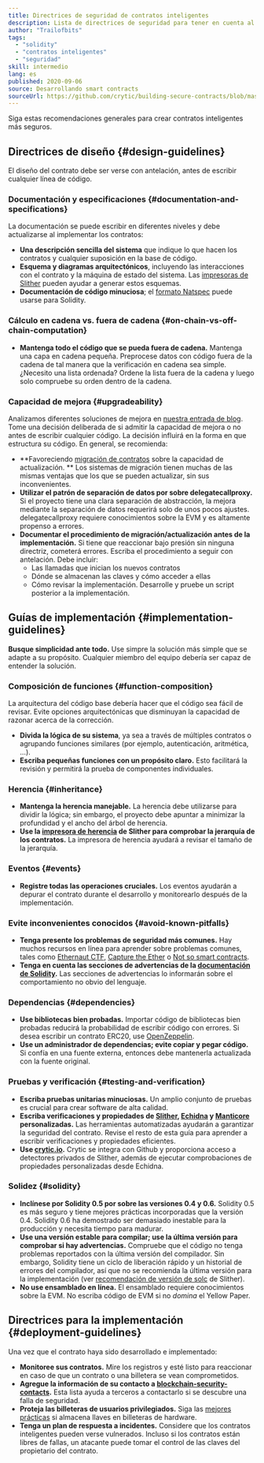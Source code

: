 ```yaml
---
title: Directrices de seguridad de contratos inteligentes
description: Lista de directrices de seguridad para tener en cuenta al crear una Dapp
author: "Trailofbits"
tags:
  - "solidity"
  - "contratos inteligentes"
  - "seguridad"
skill: intermedio
lang: es
published: 2020-09-06
source: Desarrollando smart contracts
sourceUrl: https://github.com/crytic/building-secure-contracts/blob/master/development-guidelines/guidelines.md
---
```


Siga estas recomendaciones generales para crear contratos inteligentes más seguros.

## Directrices de diseño {#design-guidelines}

El diseño del contrato debe ser verse con antelación, antes de escribir cualquier línea de código.

### Documentación y especificaciones {#documentation-and-specifications}

La documentación se puede escribir en diferentes niveles y debe actualizarse al implementar los contratos:

- **Una descripción sencilla del sistema** que indique lo que hacen los contratos y cualquier suposición en la base de código.
- **Esquema y diagramas arquitectónicos**, incluyendo las interacciones con el contrato y la máquina de estado del sistema. Las [impresoras de Slither](https://github.com/crytic/slither/wiki/Printer-documentation) pueden ayudar a generar estos esquemas.
- **Documentación de código minuciosa**; el [formato Natspec](https://solidity.readthedocs.io/en/develop/natspec-format.html) puede usarse para Solidity.

### Cálculo en cadena vs. fuera de cadena {#on-chain-vs-off-chain-computation}

- **Mantenga todo el código que se pueda fuera de cadena.** Mantenga una capa en cadena pequeña. Preprocese datos con código fuera de la cadena de tal manera que la verificación en cadena sea simple. ¿Necesito una lista ordenada? Ordene la lista fuera de la cadena y luego solo compruebe su orden dentro de la cadena.

### Capacidad de mejora {#upgradeability}

Analizamos diferentes soluciones de mejora en [nuestra entrada de blog](https://blog.trailofbits.com/2018/09/05/contract-upgrade-anti-patterns/). Tome una decisión deliberada de si admitir la capacidad de mejora o no antes de escribir cualquier código. La decisión influirá en la forma en que estructura su código. En general, se recomienda:

- **Favoreciendo [migración de contratos](https://blog.trailofbits.com/2018/10/29/how-contract-migration-works/) sobre la capacidad de actualización. ** Los sistemas de migración tienen muchas de las mismas ventajas que los que se pueden actualizar, sin sus inconvenientes.
- **Utilizar el patrón de separación de datos por sobre delegatecallproxy.** Si el proyecto tiene una clara separación de abstracción, la mejora mediante la separación de datos requerirá solo de unos pocos ajustes. delegatecallproxy requiere conocimientos sobre la EVM y es altamente propenso a errores.
- **Documentar el procedimiento de migración/actualización antes de la implementación.** Si tiene que reaccionar bajo presión sin ninguna directriz, cometerá errores. Escriba el procedimiento a seguir con antelación. Debe incluir:
  - Las llamadas que inician los nuevos contratos
  - Dónde se almacenan las claves y cómo acceder a ellas
  - Cómo revisar la implementación. Desarrolle y pruebe un script posterior a la implementación.

## Guías de implementación {#implementation-guidelines}

**Busque simplicidad ante todo.** Use simpre la solución más simple que se adapte a su propósito. Cualquier miembro del equipo debería ser capaz de entender la solución.

### Composición de funciones {#function-composition}

La arquitectura del código base debería hacer que el código sea fácil de revisar. Evite opciones arquitectónicas que disminuyan la capacidad de razonar acerca de la corrección.

- **Divida la lógica de su sistema**, ya sea a través de múltiples contratos o agrupando funciones similares (por ejemplo, autenticación, aritmética, ...).
- **Escriba pequeñas funciones con un propósito claro.** Esto facilitará la revisión y permitirá la prueba de componentes individuales.

### Herencia {#inheritance}

- **Mantenga la herencia manejable.** La herencia debe utilizarse para dividir la lógica; sin embargo, el proyecto debe apuntar a minimizar la profundidad y el ancho del árbol de herencia.
- **Use la [impresora de herencia](https://github.com/crytic/slither/wiki/Printer-documentation#inheritance-graph) de Slither para comprobar la jerarquía de los contratos.** La impresora de herencia ayudará a revisar el tamaño de la jerarquía.

### Eventos {#events}

- **Registre todas las operaciones cruciales.** Los eventos ayudarán a depurar el contrato durante el desarrollo y monitorearlo después de la implementación.

### Evite inconvenientes conocidos {#avoid-known-pitfalls}

- **Tenga presente los problemas de seguridad más comunes.** Hay muchos recursos en línea para aprender sobre problemas comunes, tales como [Ethernaut CTF](https://ethernaut.openzeppelin.com/), [Capture the Ether](https://capturetheether.com/) o [Not so smart contracts](https://github.com/crytic/not-so-smart-contracts/).
- **Tenga en cuenta las secciones de advertencias de la [documentación de Solidity](https://solidity.readthedocs.io/en/latest/).** Las secciones de advertencias lo informarán sobre el comportamiento no obvio del lenguaje.

### Dependencias {#dependencies}

- **Use bibliotecas bien probadas.** Importar código de bibliotecas bien probadas reducirá la probabilidad de escribir código con errores. Si desea escribir un contrato ERC20, use [OpenZeppelin](https://github.com/OpenZeppelin/openzeppelin-contracts/tree/master/contracts/token/ERC20).
- **Use un administrador de dependencias; evite copiar y pegar código.** Si confía en una fuente externa, entonces debe mantenerla actualizada con la fuente original.

### Pruebas y verificación {#testing-and-verification}

- **Escriba pruebas unitarias minuciosas.** Un amplio conjunto de pruebas es crucial para crear software de alta calidad.
- **Escriba verificaciones y propiedades de [Slither](https://github.com/crytic/slither), [Echidna](https://github.com/crytic/echidna) y [Manticore](https://github.com/trailofbits/manticore) personalizadas.** Las herramientas automatizadas ayudarán a garantizar la seguridad del contrato. Revise el resto de esta guía para aprender a escribir verificaciones y propiedades eficientes.
- **Use [crytic.io](https://crytic.io/).** Crytic se integra con Github y proporciona acceso a detectores privados de Slither, además de ejecutar comprobaciones de propiedades personalizadas desde Echidna.

### Solidez {#solidity}

- **Inclínese por Solidity 0.5 por sobre las versiones 0.4 y 0.6.** Solidity 0.5 es más seguro y tiene mejores prácticas incorporadas que la versión 0.4. Solidity 0.6 ha demostrado ser demasiado inestable para la producción y necesita tiempo para madurar.
- **Use una versión estable para compilar; use la última versión para comprobar si hay advertencias.** Compruebe que el código no tenga problemas reportados con la última versión del compilador. Sin embargo, Solidity tiene un ciclo de liberación rápido y un historial de errores del compilador, así que no se recomienda la última versión para la implementación (ver [recomendación de versión de solc](https://github.com/crytic/slither/wiki/Detector-Documentation#recommendation-33) de Slither).
- **No use ensamblado en línea.** El ensamblado requiere conocimientos sobre la EVM. No escriba código de EVM si no _domina_ el Yellow Paper.

## Directrices para la implementación {#deployment-guidelines}

Una vez que el contrato haya sido desarrollado e implementado:

- **Monitoree sus contratos.** Mire los registros y esté listo para reaccionar en caso de que un contrato o una billetera se vean comprometidos.
- **Agregue la información de su contacto a [blockchain-security-contacts](https://github.com/crytic/blockchain-security-contacts).** Esta lista ayuda a terceros a contactarlo si se descubre una falla de seguridad.
- **Proteja las billeteras de usuarios privilegiados.** Siga las [mejores prácticas](https://blog.trailofbits.com/2018/11/27/10-rules-for-the-secure-use-of-cryptocurrency-hardware-wallets/) si almacena llaves en billeteras de hardware.
- **Tenga un plan de respuesta a incidentes.** Considere que los contratos inteligentes pueden verse vulnerados. Incluso si los contratos están libres de fallas, un atacante puede tomar el control de las claves del propietario del contrato.
